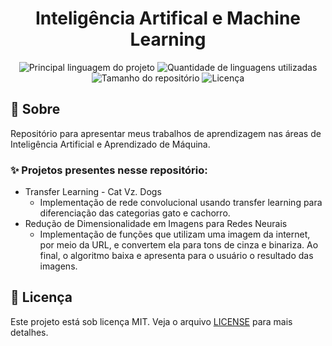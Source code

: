 <h1 align='center'>Inteligência Artifical e Machine Learning</h1>

<p align='center'>

<img alt='Principal linguagem do projeto' src='https://img.shields.io/github/languages/top/fransilva0/ia-and-machine-learning?color=56BEB8'>

<img alt='Quantidade de linguagens utilizadas' src='https://img.shields.io/github/languages/count/fransilva0/ia-and-machine-learning?color=56BEB8'>

<img alt='Tamanho do repositório' src='https://img.shields.io/github/repo-size/fransilva0/ia-and-machine-learning?color=56BEB8'>

<img alt='Licença' src='https://img.shields.io/github/license/fransilva0/ia-and-machine-learning?color=56BEB8'>

<br>

## :dart: Sobre ##

<p>Repositório para apresentar meus trabalhos de aprendizagem nas áreas de Inteligência Artificial e Aprendizado de Máquina.</p>

### :sparkles: Projetos presentes nesse repositório: ###

- Transfer Learning - Cat Vz. Dogs
   - Implementação de rede convolucional usando transfer learning para diferenciação das categorias gato e cachorro.
- Redução de Dimensionalidade em Imagens para Redes Neurais
  - Implementação de funções que utilizam uma imagem da internet, por meio da URL, e convertem ela para tons de cinza e binariza. Ao final, o algoritmo baixa e apresenta para o usuário o resultado das imagens.

## :memo: Licença ##

Este projeto está sob licença MIT. Veja o arquivo [LICENSE](LICENSE.md) para mais detalhes.
